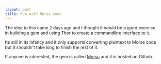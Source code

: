 ```yaml
---
layout: post
title: Fun with Morse code
---
```


The idea to this came 2 days ago and I thought it would be a good
exercise in building a gem and using Thor to create a commandline
interface to it.

Its still in its infancy and it only supports converting plaintext to
Morse code but it shouldn't take long to finish the rest of it.

If anyone is interested, the gem is called [Morsu](https://github.com/zaid/morsu) and it is hosted on Github.
